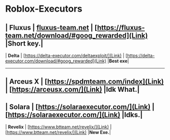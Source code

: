 # Roblox-Executors
| **Fluxus** | [fluxus-team.net](Link) | [https://fluxus-team.net/download/#goog_rewarded](Link) |**Short key.**| 
------------------------------------------------------------------------------------------------
| **Delta** | [https://delta-executor.com/deltaexploit/](Link) | [https://delta-executor.com/download/#goog_rewarded](Link) |**Best exe**| 

-------------------------------------------------------------------------------------------------
| **Arceus X** | [https://spdmteam.com/index](Link) | [https://arceusx.com/](Link) |**Idk What.**| 
----------------------------------------------------------------------------------------------
| **Solara** | [https://solaraexecutor.com/](Link) | [https://solaraexecutor.com/](Link) |**Idks.**| 
-------------------------------------------------------------------------------------------------

| **Revelix** | [https://www.btteam.net/revelix/](Link) | [https://www.btteam.net/revelix/](Link) |**New Exe.**| 

